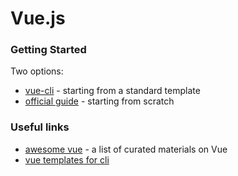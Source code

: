 # Vue.js

### Getting Started
Two options:
* [vue-cli](https://github.com/vuejs/vue-cli) - starting from a standard template
* [official guide](https://vuejs.org/v2/guide/) - starting from scratch

### Useful links
* [awesome vue](https://github.com/vuejs/awesome-vue) - a list of curated materials on Vue
* [vue templates for cli](https://github.com/vuejs-templates)
